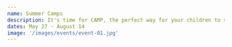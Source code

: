 ```yaml
---
name: Summer Camps
description: It's time for CAMP, the perfect way for your children to stay active and have fun during summer break!
dates: May 27 - August 14
image: '/images/events/event-01.jpg'
---
```

